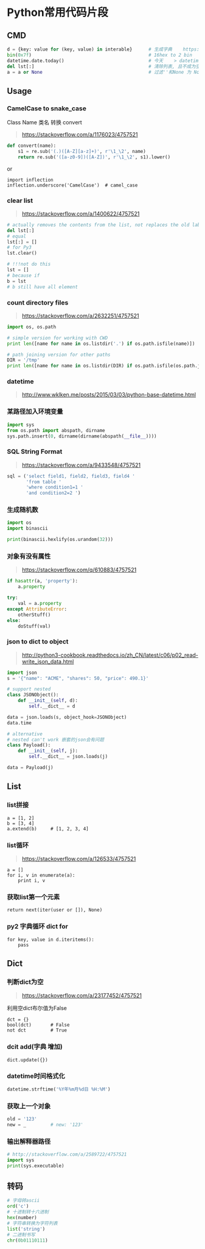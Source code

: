 Python常用代码片段
================

CMD
---

``` python
d = {key: value for (key, value) in interable}      # 生成字典    https://stackoverflow.com/a/1747827/4757521
bin(0x7f)                                           # 16hex to 2 bin
datetime.date.today()                               # 今天    > datetime
del lst[:]                                          # 清除列表, 且不成为空列表
a = a or None                                       # 过滤''和None 为 None
```

Usage
-----

### CamelCase to snake_case

Class Name 类名 转换 convert

> <https://stackoverflow.com/a/1176023/4757521>

``` python
def convert(name):
    s1 = re.sub('(.)([A-Z][a-z]+)', r'\1_\2', name)
    return re.sub('([a-z0-9])([A-Z])', r'\1_\2', s1).lower()
```

or

    import inflection
    inflection.underscore('CamelCase')  # camel_case

### clear list

> <https://stackoverflow.com/a/1400622/4757521>

``` python
# actually removes the contents from the list, not replaces the old label with a new empty list
del lst[:]
# equal
lst[:] = []
# for Py3
lst.clear()

# !!!not do this
lst = []
# because if
b = lst
# b still have all element
```

### count directory files

> <https://stackoverflow.com/a/2632251/4757521>

``` python
import os, os.path

# simple version for working with CWD
print len([name for name in os.listdir('.') if os.path.isfile(name)])

# path joining version for other paths
DIR = '/tmp'
print len([name for name in os.listdir(DIR) if os.path.isfile(os.path.join(DIR, name))])
```

### datetime

> <http://www.wklken.me/posts/2015/03/03/python-base-datetime.html>

### 某路径加入环境变量

``` python
import sys
from os.path import abspath, dirname
sys.path.insert(0, dirname(dirname(abspath(__file__))))
```

### SQL String Format

> <https://stackoverflow.com/a/9433548/4757521>

``` python
sql = ('select field1, field2, field3, field4 '
       'from table '
       'where condition1=1 '
       'and condition2=2 ')
```

### 生成随机数

``` python
import os
import binascii

print(binascii.hexlify(os.urandom(32)))
```

### 对象有没有属性

> <https://stackoverflow.com/q/610883/4757521>

``` python
if hasattr(a, 'property'):
    a.property

try:
    val = a.property
except AttributeError:
    otherStuff()
else:
    doStuff(val)
```

### json to dict to object

> <http://python3-cookbook.readthedocs.io/zh_CN/latest/c06/p02_read-write_json_data.html>

``` python
import json
s = '{"name": "ACME", "shares": 50, "price": 490.1}'

# support nested
class JSONObject():
    def __init__(self, d):
        self.__dict__ = d

data = json.loads(s, object_hook=JSONObject)
data.time

# alternative
# nested can't work 嵌套的json会有问题
class Payload():
    def __init__(self, j):
        self.__dict__ = json.loads(j)

data = Payload(j)
```

## List

### list拼接

    a = [1, 2]
    b = [3, 4]
    a.extend(b)     # [1, 2, 3, 4]

### list循环

> <https://stackoverflow.com/a/126533/4757521>

    a = []
    for i, v in enumerate(a):
        print i, v

### 获取list第一个元素

    return next(iter(user or []), None)

### py2 字典循环 dict for

    for key, value in d.iteritems():
        pass


## Dict

### 判断dict为空

> <https://stackoverflow.com/a/23177452/4757521>

利用空dict布尔值为False

    dct = {}
    bool(dct)       # False
    not dct         # True

### dcit add(字典 增加)

    dict.update({})

### datetime时间格式化

``` python
datetime.strftime('%Y年%m月%d日 %H:%M')
```

### 获取上一个对象

``` python
old = '123'
new = _         # new: '123'
```

### 输出解释器路径

``` python
# http://stackoverflow.com/a/2589722/4757521
import sys
print(sys.executable)
```

转码
----
``` python
# 字母转ascii
ord('c')
# 十进制转十六进制
hex(number)
# 字符串转换为字符列表
list('string')
# 二进制书写
chr(0b01110111)
```
